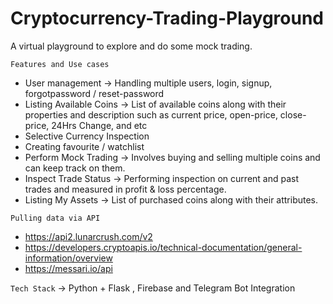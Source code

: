 # Cryptocurrency-Trading-Playground
A virtual playground to explore and do some mock trading.

`Features and Use cases`
- User management -> Handling multiple users, login, signup, forgotpassword / reset-password
- Listing Available Coins -> List of available coins along with their properties and description such as current price, open-price, close-price, 24Hrs Change, and etc
- Selective Currency Inspection
- Creating favourite / watchlist
- Perform Mock Trading -> Involves buying and selling multiple coins and can keep track on them.
- Inspect Trade Status -> Performing inspection on current and past trades and measured in profit & loss percentage.
- Listing My Assets -> List of purchased coins along with their attributes.

`Pulling data via API`
- https://api2.lunarcrush.com/v2
- https://developers.cryptoapis.io/technical-documentation/general-information/overview
- https://messari.io/api

`Tech Stack` -> Python + Flask , Firebase and Telegram Bot Integration 
